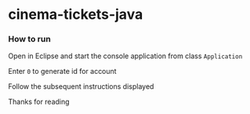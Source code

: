 # cinema-tickets-java

### How to run

Open in Eclipse and start the console application from class `Application`

Enter `0` to generate id for account

Follow the subsequent instructions displayed

Thanks for reading
